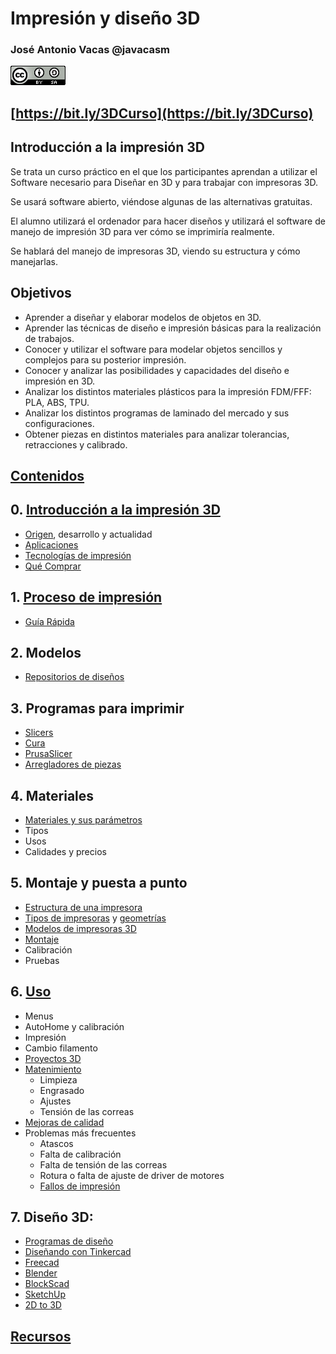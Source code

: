 # Impresión y diseño 3D 

### José Antonio Vacas @javacasm

![CCbySA](images/CCbySQ_88x31.png)

## [https://bit.ly/3DCurso](https://bit.ly/3DCurso)


## Introducción a la impresión 3D

Se trata un curso práctico en el que los participantes aprendan a utilizar el Software necesario para Diseñar en 3D y para trabajar con impresoras 3D.

Se usará software abierto, viéndose algunas de las alternativas gratuitas.

El alumno utilizará el ordenador para hacer diseños y utilizará el software de manejo de impresión 3D para ver cómo se imprimiría realmente.

Se hablará del manejo de impresoras 3D, viendo su estructura y cómo manejarlas.

## Objetivos

* Aprender a diseñar y elaborar modelos de objetos en 3D.
* Aprender las técnicas de diseño e impresión básicas para la realización de trabajos.
* Conocer y utilizar el software para modelar objetos sencillos y complejos para su posterior impresión.
* Conocer y analizar las posibilidades y capacidades del diseño e impresión en 3D.
* Analizar los distintos materiales plásticos para la impresión FDM/FFF: PLA, ABS, TPU.
* Analizar los distintos programas de laminado del mercado y sus configuraciones.
* Obtener piezas en distintos materiales para analizar tolerancias, retracciones y calibrado.

## [Contenidos](./0.0.0.indice.md)

## 0. [Introducción a la impresión 3D](./0.0.Introduccion3D.md)
* [Origen](./0.1.Historia.md), desarrollo y actualidad
* [Aplicaciones](./0.2.Aplicaciones.md)
* [Tecnologías de impresión](./0.3.Tecnologias3D.md)
* [Qué Comprar](./0.4.ComprarImpresora3D.md)

## 1. [Proceso de impresión](./1.0.ProcesoImpresion3D.md)
* [Guía Rápida](./0.5.GuiaRapida.md)

## 2. Modelos
* [Repositorios de diseños](./2.0.Repositorios.md)
    
## 3. Programas para imprimir
* [Slicers](./3.0.Slicers.md)
* [Cura](./3.1.Cura.md)
* [PrusaSlicer](./3.2.Prusaslicer.md)
* [Arregladores de piezas](./3.4.ReparacionPiezas.md)

  
## 4. Materiales
* [Materiales y sus parámetros](./2.5.Filamentos.md)
* Tipos
* Usos
* Calidades y precios

## 5. Montaje y puesta a punto
* [Estructura de una impresora](./4.0.0.EstructuraImpresora3D.md)
* [Tipos de impresoras](5.1.0.Impresoras3D.md) y [geometrías](./4.1.0.Geometrías.md)
* [Modelos de impresoras 3D](./4.1.7.Impresoras3D_variantes.md)
* [Montaje](./4.2.Montaje_Ender3.md)
* Calibración
* Pruebas

## 6. [Uso](./5.0.0.UsoImpresoras3D.md)
* Menus
* AutoHome y calibración
* Impresión
* Cambio filamento
* [Proyectos 3D](./6.6.Proyectos3D.md)
* [Matenimiento](./7.0.Mantenimiento.md)
    * Limpieza
    * Engrasado
    * Ajustes
    * Tensión de las correas
* [Mejoras de calidad](./6.9.0.MejoraCalidad.md)
* Problemas más frecuentes
    * Atascos
    * Falta de calibración
    * Falta de tensión de las correas
    * Rotura o falta de ajuste de driver de motores
    * [Fallos de impresión](./8.0.0.FallosImpresion.md)

## 7. Diseño 3D: 
* [Programas de diseño](./9.0.HerramientasDiseño3D.md)
* [Diseñando con Tinkercad](./9.2.0.Tinkercad.md)
* [Freecad](./9.3.Freecad.md)
* [Blender](./9.4.Blender.md)
* [BlockScad](./9.6.BlockScad.md)
* [SketchUp](./9.5.SketchUp.md)
* [2D to 3D](9.9.2d-To-3D.md)
    

## [Recursos](./Recursos.md)



  
